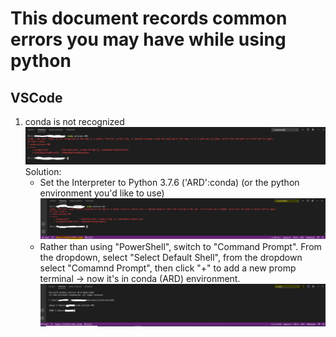 # This document records common errors you may have while using python
## VSCode
1. conda is not recognized
![condanotrecognized](pictures/condanotrecognized.JPG)
Solution: 
    * Set the Interpreter to Python 3.7.6 ('ARD':conda) (or the python environment you'd like to use)
    ![ardenv](pictures/ardenv.JPG)
    * Rather than using "PowerShell", switch to "Command Prompt". From the dropdown, select "Select Default Shell", from the dropdown select "Comamnd Prompt", then click "+" to add a new promp terminal -> now it's in conda (ARD) environment.
    ![cmd](pictures/cmd.JPG)

